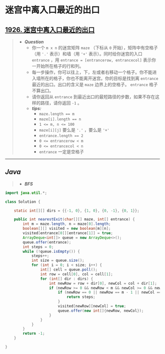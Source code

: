 # 迷宫中离入口最近的出口

## [1926. 迷宫中离入口最近的出口](https://leetcode.cn/problems/nearest-exit-from-entrance-in-maze/)

> - ***Question***
>   - 你一个 `m x n` 的迷宫矩阵 `maze` （下标从 `0` 开始），矩阵中有空格子（用 `'.'` 表示）和墙（用 `'+'` 表示）。同时给你迷宫的入口 `entrance` ，用 `entrance = [entrancerow, entrancecol]` 表示你一开始所在格子的行和列。
>   - 每一步操作，你可以往上，下，左或者右移动一个格子。你不能进入墙所在的格子，你也不能离开迷宫。你的目标是找到离 `entrance` 最近的出口。出口的含义是 `maze` 边界上的空格子。 `entrance` 格子不算出口。
>   - 请你返回从 `entrance` 到最近出口的最短路径的步数，如果不存在这样的路径，请你返回 `-1` 。
>   - ***tips:***
>     - `maze.length == m`
>     - `maze[i].length == n`
>     - `1 <= m, n <= 100`
>     - `maze[i][j]` 要么是 `'.'` ，要么是 `'+'`
>     - `entrance.length == 2`
>     - `0 <= entrancerow < m`
>     - `0 <= entrancecol < n`
>     - `entrance` 一定是空格子

---

## *Java*

> - ***BFS***

```java
import java.util.*;

class Solution {

    static int[][] dirs = {{-1, 0}, {1, 0}, {0, -1}, {0, 1}};

    public int nearestExit(char[][] maze, int[] entrance) {
        int m = maze.length, n = maze[0].length;
        boolean[][] visited = new boolean[m][n];
        visited[entrance[0]][entrance[1]] = true;
        ArrayDeque<int[]> queue = new ArrayDeque<>();
        queue.offer(entrance);
        int steps = 0;
        while (!queue.isEmpty()) {
            steps++;
            int size = queue.size();
            for (int i = 0; i < size; i++) {
                int[] cell = queue.poll();
                int row = cell[0], col = cell[1];
                for (int[] dir : dirs) {
                    int newRow = row + dir[0], newCol = col + dir[1];
                    if (newRow >= 0 && newRow < m && newCol >= 0 && newCol < n && !visited[newRow][newCol] && maze[newRow][newCol] == '.') {
                        if (newRow == 0 || newRow == m - 1 || newCol == 0 || newCol == n - 1) {
                            return steps;
                        }
                        visited[newRow][newCol] = true;
                        queue.offer(new int[]{newRow, newCol});
                    }
                }
            }
        }
        return -1;
    }

}
```
